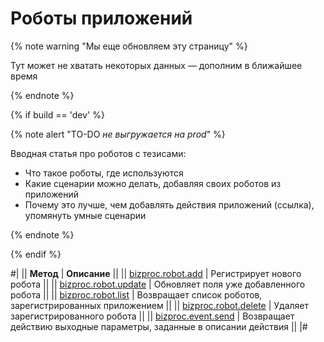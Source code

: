 # Роботы приложений

{% note warning "Мы еще обновляем эту страницу" %}

Тут может не хватать некоторых данных — дополним в ближайшее время

{% endnote %}

{% if build == 'dev' %}

{% note alert "TO-DO _не выгружается на prod_" %}

Вводная статья про роботов с тезисами:

- Что такое роботы, где используются
- Какие сценарии можно делать, добавляя своих роботов из приложений
- Почему это лучше, чем добавлять действия приложений (ссылка), упомянуть умные сценарии

{% endnote %}

{% endif %}

#|
|| **Метод** | **Описание** ||
|| [bizproc.robot.add](./bizproc-robot-add.md) | Регистрирует нового робота ||
|| [bizproc.robot.update](./bizproc-robot-update.md) | Обновляет поля уже добавленного робота ||
|| [bizproc.robot.list](./bizproc-robot-list.md) | Возвращает список роботов, зарегистрированных приложением ||
|| [bizproc.robot.delete](./bizproc-robot-delete.md) | Удаляет зарегистрированного робота ||
|| [bizproc.event.send](./bizproc-event-send.md) | Возвращает действию выходные параметры, заданные в описании действия ||
|#